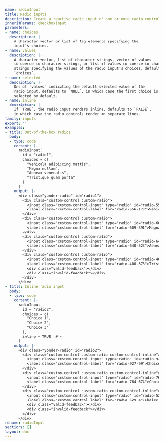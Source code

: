 ```yaml
---
name: radioInput
title: Radio inputs
description: Create a reactive radio input of one or more radio controls.
inheritParams: checkboxInput
parameters:
- name: choices
  description: |-
    A character vector or list of tag elements specifying the
    input's choices.
- name: values
  description: |-
    A character vector, list of character strings, vector of values
    to coerce to character strings, or list of values to coerce to character
    strings specifying the values of the radio input's choices, defaults to
    `choices`.
- name: selected
  description: |-
    One of `values` indicating the default selected value of the
    radio input, defaults to `NULL`, in which case the first choice is
    selected by default.
- name: inline
  description: |-
    If `TRUE`, the radio input renders inline, defaults to `FALSE`,
    in which case the radio controls render on separate lines.
family: inputs
export: ''
examples:
- title: Out-of-the-box radios
  body:
  - type: code
    content: |-
      radioInput(
        id = "radio1",
        choices = c(
          "Vehicula adipiscing mattis",
          "Magna nullam",
          "Aenean venenatis",
          "Tristique quam porta"
        )
      )
    output: |-
      <div class="yonder-radio" id="radio1">
        <div class="custom-control custom-radio">
          <input class="custom-control-input" type="radio" id="radio-556-173" name="radio1" value="Vehicula adipiscing mattis" checked autocomplete="off"/>
          <label class="custom-control-label" for="radio-556-173">Vehicula adipiscing mattis</label>
        </div>
        <div class="custom-control custom-radio">
          <input class="custom-control-input" type="radio" id="radio-609-391" name="radio1" value="Magna nullam" autocomplete="off"/>
          <label class="custom-control-label" for="radio-609-391">Magna nullam</label>
        </div>
        <div class="custom-control custom-radio">
          <input class="custom-control-input" type="radio" id="radio-640-523" name="radio1" value="Aenean venenatis" autocomplete="off"/>
          <label class="custom-control-label" for="radio-640-523">Aenean venenatis</label>
        </div>
        <div class="custom-control custom-radio">
          <input class="custom-control-input" type="radio" id="radio-400-376" name="radio1" value="Tristique quam porta" autocomplete="off"/>
          <label class="custom-control-label" for="radio-400-376">Tristique quam porta</label>
          <div class="valid-feedback"></div>
          <div class="invalid-feedback"></div>
        </div>
      </div>
- title: Inline radio input
  body:
  - type: code
    content: |-
      radioInput(
        id = "radio2",
        choices = c(
          "Choice 1",
          "Choice 2",
          "Choice 3"
        ),
        inline = TRUE  # <-
      )
    output: |-
      <div class="yonder-radio" id="radio2">
        <div class="custom-control custom-radio custom-control-inline">
          <input class="custom-control-input" type="radio" id="radio-927-99" name="radio2" value="Choice 1" checked autocomplete="off"/>
          <label class="custom-control-label" for="radio-927-99">Choice 1</label>
        </div>
        <div class="custom-control custom-radio custom-control-inline">
          <input class="custom-control-input" type="radio" id="radio-764-674" name="radio2" value="Choice 2" autocomplete="off"/>
          <label class="custom-control-label" for="radio-764-674">Choice 2</label>
        </div>
        <div class="custom-control custom-radio custom-control-inline">
          <input class="custom-control-input" type="radio" id="radio-529-4" name="radio2" value="Choice 3" autocomplete="off"/>
          <label class="custom-control-label" for="radio-529-4">Choice 3</label>
          <div class="valid-feedback"></div>
          <div class="invalid-feedback"></div>
        </div>
      </div>
rdname: radioInput
sections: []
layout: doc
---
```

